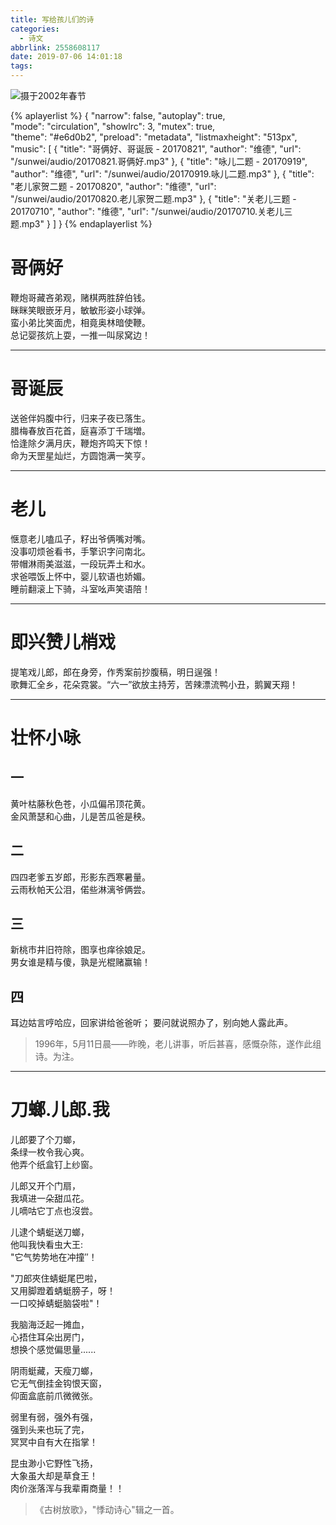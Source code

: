 ```yaml
---
title: 写给孩儿们的诗
categories:
  - 诗文
abbrlink: 2558608117
date: 2019-07-06 14:01:18
tags:
---
```


![摄于2002年春节](/sunwei/img/blog/sth/three.jpg)



{% aplayerlist %}
{
    "narrow": false,
    "autoplay": true,                        
    "mode": "circulation",
    "showlrc": 3,
    "mutex": true,  
    "theme": "#e6d0b2",
    "preload": "metadata",
    "listmaxheight": "513px",
    "music": [
        {
            "title": "哥俩好、哥诞辰 - 20170821",
            "author": "维德",
            "url": "/sunwei/audio/20170821.哥俩好.mp3"
        },
        {
            "title": "咏儿二题 - 20170919",
            "author": "维德",
            "url": "/sunwei/audio/20170919.咏儿二题.mp3"
        },
        {
            "title": "老儿家贺二题 - 20170820",
            "author": "维德",
            "url": "/sunwei/audio/20170820.老儿家贺二题.mp3"
        },
        {
            "title": "关老儿三题 - 20170710",
            "author": "维德",
            "url": "/sunwei/audio/20170710.关老儿三题.mp3"
        }
    ]
}
{% endaplayerlist %}

# 哥俩好
鞭炮哥藏吝弟观，赌棋两胜辞伯钱。  
眯眯笑眼嵌牙月，敏敏形姿小球弹。  
蛮小弟比笑面虎，相竟奥林暗使鞭。  
总记婴孩炕上耍，一推一叫尿窝边！  

----

# 哥诞辰
送爸伴妈腹中行，归来子夜已落生。  
腊梅春放百花首，庭喜添丁千瑞増。  
恰逢除夕满月庆，鞭炮齐鸣天下惊！  
命为天罡星灿烂，方圆饱满一笑亨。  

----

# 老儿
惬意老儿嗑瓜子，籽出爷俩嘴对嘴。  
没事叨烦爸看书，手擎识字问南北。  
带帽淋雨美滋滋，一段玩弄土和水。  
求爸喂饭上怀中，婴儿软语也娇媚。  
睡前翻滚上下骑，斗室吆声笑语陪！

----

# 即兴赞儿梢戏
提笔戏儿郎，郎在身旁，作秀案前抄腹稿，明日逞强！  
歌舞汇全乡，花朵霓裳。“六一”欲放主持芳，苦辣漂流鸭小丑，鹅翼天翔！

----

# 壮怀小咏
## 一
黄叶枯藤秋色苍，小瓜偏吊顶花黄。  
金风萧瑟和心曲，儿是苦瓜爸是秧。

## 二
四四老爹五岁郎，形影东西寒暑量。  
云雨秋帕天公泪，偌些淋漓爷俩尝。

## 三
新桃市井旧符除，图享也痒徐娘足。  
男女谁是精与傻，孰是光棍赌赢输！

## 四
耳边姑言哼哈应，回家讲给爸爸听；
要问就说照办了，别向她人露此声。

>	1996年，5月11日晨——昨晚，老儿讲事，听后甚喜，感慨杂陈，遂作此组诗。为注。

----

# 刀螂.儿郎.我

儿郎要了个刀螂，  
条绿一枚令我心爽。  
他弄个纸盒钉上纱窗。  

儿郎又开个门扇，  
我填进一朵甜瓜花。  
儿嘀咕它丁点也沒尝。

儿逮个蜻蜓送刀螂，  
他叫我快看虫大王:  
"它气势势地在冲撞″！

"刀郎夾住蜻蜓尾巴啦，  
又用脚蹬着蜻蜓膀子，呀！  
一口咬掉蜻蜓脑袋啦"！

我脑海泛起一摊血，  
心捂住耳朵出房门，  
想换个感觉偏思量......

阴雨蜓藏，天瘦刀螂，  
它无气倒挂金钩恨天窗，  
仰面盒底前爪微微张。

弱里有弱，强外有强，  
强到头来也玩了完，  
冥冥中自有大在指掌！

昆虫渺小它野性飞扬，  
大象虽大却是草食王！  
肉价涨落浑与我辈甭商量！！

>《古树放歌》，"悸动诗心"辑之一首。

